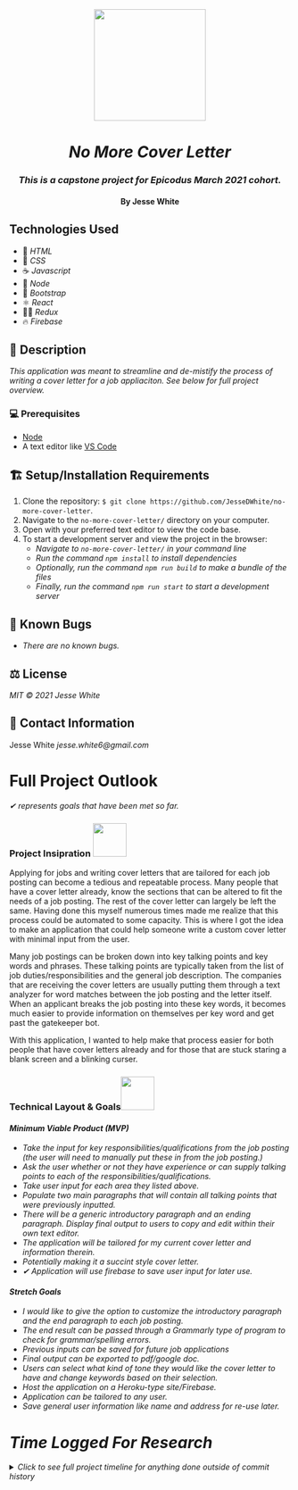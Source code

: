 <div align="center">
<img src="https://media.giphy.com/media/RH7HREzgpzUuWMeFJu/giphy.gif" width="200px" />

# _No More Cover Letter_ 
</div>
<div align="center">
<h3><em >This is a capstone project for Epicodus March 2021 cohort.</em></h3>
<h4><p>By Jesse White</p></h4>
</div>

## Technologies Used
* 📝 _HTML_
* 🎨 _CSS_
* ☕ _Javascript_
* 🧭 _Node_
* 🥾 _Bootstrap_
* ⚛ _React_
* 🧙‍♂️ _Redux_
* 🔥 _Firebase_
## 📜 Description
_This application was meant to streamline and de-mistify the process of writing a cover letter for a job appliaciton. See below for full project overview._
### 💻 Prerequisites
* [Node](https://nodejs.org/en/)
* A text editor like [VS Code](https://code.visualstudio.com/)
## 🏗 Setup/Installation Requirements
1. Clone the repository: `$ git clone https://github.com/JesseDWhite/no-more-cover-letter`.
2. Navigate to the `no-more-cover-letter/` directory on your computer.
3. Open with your preferred text editor to view the code base.
4. To start a development server and view the project in the browser:
    * _Navigate to `no-more-cover-letter/` in your command line_
    * _Run the command `npm install` to install dependencies_
    * _Optionally, run the command `npm run build` to make a bundle of the files_
    * _Finally, run the command `npm run start` to start a development server_
## 🐛 Known Bugs
* _There are no known bugs._
## ⚖ License
_MIT © 2021 Jesse White_
## 🤳 Contact Information
Jesse White _jesse.white6@gmail.com_

# Full Project Outlook
<em>✔ represents goals that have been met so far.</em>
<h3>Project Insipration <img src="https://media.giphy.com/media/QxSRmUeq7RUIHLxADc/giphy.gif" width="60px"> </h3> 

<p>Applying for jobs and writing cover letters that are tailored for each job posting can become a tedious and repeatable process. Many people that have a cover letter already, know the sections that can be altered to fit the needs of a job posting. The rest of the cover letter can largely be left the same. Having done this myself numerous times made me realize that this process could be automated to some capacity. This is where I got the idea to make an application that could help someone write a custom cover letter with minimal input from the user.</p>

<p>Many job postings can be broken down into key talking points and key words and phrases. These talking points are typically taken from the list of job duties/responsibilities and the general job description. The companies that are receiving the cover letters are usually putting them through a text analyzer for word matches between the job posting and the letter itself. When an applicant breaks the job posting into these key words, it becomes much easier to provide information on themselves per key word and get past the gatekeeper bot.</p>

<p>With this application, I wanted to help make that process easier for both people that have cover letters already and for those that are stuck staring a blank screen and a blinking curser.</p>

<h3>Technical Layout & Goals<img src="https://media.giphy.com/media/WUlplcMpOCEmTGBtBW/giphy.gif" width="60px">
</h3>
<h4><em>Minimum Viable Product (MVP)<em></h4>

* Take the input for key responsibilities/qualifications from the job posting (the user will need to manually put these in from the job posting.)
* Ask the user whether or not they have experience or can supply talking points to each of the responsibilities/qualifications.
* Take user input for each area they listed above.
* Populate two main paragraphs that will contain all talking points that were previously inputted.
* There will be a generic introductory paragraph and an ending paragraph.
Display final output to users to copy and edit within their own text editor.
* The application will be tailored for my current cover letter and information therein.
* Potentially making it a succint style cover letter.
* ✔ Application will use firebase to save user input for later use.

<h4><em>Stretch Goals<em></h4>

* I would like to give the option to customize the introductory paragraph and the end paragraph to each job posting.
* The end result can be passed through a Grammarly type of program to check for grammar/spelling errors.
* Previous inputs can be saved for future job applications
* Final output can be exported to pdf/google doc.
* Users can select what kind of tone they would like the cover letter to have and change keywords based on their selection.
* Host the application on a Heroku-type site/Firebase.
* Application can be tailored to any user.
* Save general user information like name and address for re-use later.

# Time Logged For Research
<details>
  <summary>Click to see full project timeline for anything done outside of commit history</summary>

  ## 7/16/2021
  * 8:00 - 9:00: research on text anylizers to evaluate job postings for key words. Currently looking into Microsoft Azure.
  * 9:45 - 10:31: writing project overview and inspiration on a word doc to import later into README.
  * 10:45 - 11:30: reading articles on good cover letters and content.
  * 14:56 - 15:16: researching more cover letter examples.
  * 15:30 - 16:24: researching how to add Google authentication to gather user info for reusable forms.
</details>